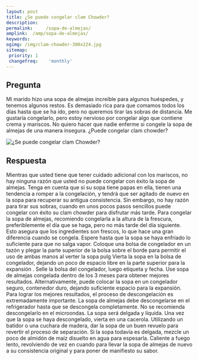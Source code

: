 ```yaml
---
layout: post
title: ¿Se puede congelar clam Chowder?  
description: 
permalink:     /sopa-de-almejas/
amplink:  /amp/sopa-de-almejas/
keywords: 
ogimg: /img/clam-chowder-300x224.jpg
sitemap:
 priority: 1
 changefreq:    'monthly'
---
```




## Pregunta

Mi marido hizo una sopa de almejas increíble para algunos huéspedes, y tenemos algunos restos. Es demasiado rica para que comamos todos los días hasta que se ha ido, pero no queremos tirar las sobras de distancia. Me gustaría congelarlo, pero estoy nervioso por congelar algo que contiene crema y mariscos. No quiero hacer que nadie enferme si congele la sopa de almejas de una manera insegura. ¿Puede congelar clam chowder?


![¿Se puede congelar clam Chowder?](https://sepuedecongelar.com/img/clam-chowder-300x224.jpg "¿Se puede congelar clam Chowder?" )


## Respuesta

Mientras que usted tiene que tener cuidado adicional con los mariscos, no hay ninguna razón que usted no puede congelar con éxito la sopa de almejas. Tenga en cuenta que si su sopa tiene papas en ella, tienen una tendencia a romper a la congelación, y tendrá que ser agitado de nuevo en la sopa para recuperar su antigua consistencia. Sin embargo, no hay razón para tirar sus sobras, cuando en unos pocos pasos sencillos puede congelar con éxito su clam chowder para disfrutar más tarde.
Para congelar la sopa de almejas, recomiendo congelarla a la altura de la frescura, preferiblemente el día que se haga, pero no más tarde del día siguiente. Esto asegura que los ingredientes son frescos, lo que hace una gran diferencia cuando se congela. Espere hasta que la sopa se haya enfriado lo suficiente para que no salga vapor. Coloque una bolsa de congelador en un tazón y plegar la parte superior de la bolsa sobre el borde para permitir el uso de ambas manos al verter la sopa pulg Vierta la sopa en la bolsa de congelador, dejando un poco de espacio libre en la parte superior para la expansión . Selle la bolsa del congelador, luego etiqueta y fecha. Use sopa de almejas congelada dentro de los 3 meses para obtener mejores resultados. Alternativamente, puede colocar la sopa en un congelador seguro, contenedor duro, dejando suficiente espacio para la expansión.
Para lograr los mejores resultados, el proceso de descongelación es extremadamente importante. La sopa de almejas debe descongelarse en el refrigerador hasta que se descongela completamente. No se recomienda descongelarlo en el microondas. La sopa será delgada y líquida. Una vez que la sopa se haya descongelado, vierta en una cacerola. Utilizando un batidor o una cuchara de madera, dar la sopa de un buen revuelo para revertir el proceso de separación. Si la sopa todavía es delgada, mezcle un poco de almidón de maíz disuelto en agua para espesarla. Caliente a fuego lento, revolviendo de vez en cuando para llevar la sopa de almejas de nuevo a su consistencia original y para poner de manifiesto su sabor.
